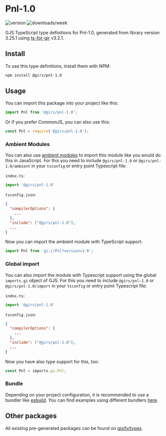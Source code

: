 
# Pnl-1.0

![version](https://img.shields.io/npm/v/@girs/pnl-1.0)
![downloads/week](https://img.shields.io/npm/dw/@girs/pnl-1.0)


GJS TypeScript type definitions for Pnl-1.0, generated from library version 3.25.1 using [ts-for-gir](https://github.com/gjsify/ts-for-gir) v3.2.1.


## Install

To use this type definitions, install them with NPM:
```bash
npm install @girs/pnl-1.0
```

## Usage

You can import this package into your project like this:
```ts
import Pnl from '@girs/pnl-1.0';
```

Or if you prefer CommonJS, you can also use this:
```ts
const Pnl = require('@girs/pnl-1.0');
```

### Ambient Modules

You can also use [ambient modules](https://github.com/gjsify/ts-for-gir/tree/main/packages/cli#ambient-modules) to import this module like you would do this in JavaScript.
For this you need to include `@girs/pnl-1.0` or `@girs/pnl-1.0/ambient` in your `tsconfig` or entry point Typescript file:

`index.ts`:
```ts
import '@girs/pnl-1.0'
```

`tsconfig.json`:
```json
{
  "compilerOptions": {
    ...
  },
  "include": ["@girs/pnl-1.0"],
  ...
}
```

Now you can import the ambient module with TypeScript support: 

```ts
import Pnl from 'gi://Pnl?version=1.0';
```

### Global import

You can also import the module with Typescript support using the global `imports.gi` object of GJS.
For this you need to include `@girs/pnl-1.0` or `@girs/pnl-1.0/import` in your `tsconfig` or entry point Typescript file:

`index.ts`:
```ts
import '@girs/pnl-1.0'
```

`tsconfig.json`:
```json
{
  "compilerOptions": {
    ...
  },
  "include": ["@girs/pnl-1.0"],
  ...
}
```

Now you have also type support for this, too:

```ts
const Pnl = imports.gi.Pnl;
```

### Bundle

Depending on your project configuration, it is recommended to use a bundler like [esbuild](https://esbuild.github.io/). You can find examples using different bundlers [here](https://github.com/gjsify/ts-for-gir/tree/main/examples).

## Other packages

All existing pre-generated packages can be found on [gjsify/types](https://github.com/gjsify/types).

